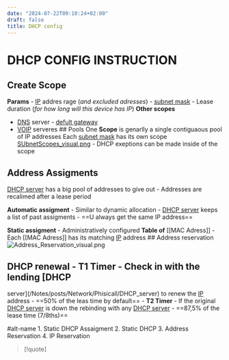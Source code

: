 ```yaml
---
date: "2024-07-22T09:10:24+02:00"
draft: false
title: DHCP config
---
```


# DHCP CONFIG INSTRUCTION

## Create Scope

**Params** - [IP](/Notes/posts/Network/Ref_OSI/IP) addres rage (*and
excluded adresses*) - [subnet
mask](/Notes/posts/Network/basic_network_connections/subnet_mask) -
Lease duration (*for how long will this device has IP*) **Other scopes**
- [DNS](/Notes/posts/Network/Phisicall/DNS) server - [defult
gateway](/Notes/posts/Network/basic_network_connections/defult_gateway)
- [VOIP](/Notes/posts/VOIP) serveres ## Pools One **Scope** is genarlly
a single contiguaous pool of IP addresses Each [subnet
mask](/Notes/posts/Network/basic_network_connections/subnet_mask) has
its own scope [SUbnetScopes_visual.png](/SUbnetScopes_visual.png) - DHCP
exeptions can be made inside of the scope

## Address Assigments

[DHCP server](/Notes/posts/Network/Phisicall/DHCP_server) has a big pool
of addresses to give out - Addresses are recalimed after a lease period

**Automatic assigment** - Similar to dynamic allocation - [DHCP
server](/Notes/posts/Network/Phisicall/DHCP_server) keeps a list of past
assigments - ==U always get the same IP address==

**Static assigment** - Administratively configured **Table of** \[\[MAC
Adress\]\] - Each \[\[MAC Adress\]\] has its matching
[IP](/Notes/posts/Network/Ref_OSI/IP) address ## Address reservation
![Address_Reservation_visual.png](/Notes/Address_Reservation_visual.png)
## DHCP renewal - **T1 Timer** - Check in with the lending [DHCP
server](/Notes/posts/Network/Phisicall/DHCP_server) to renew the
[IP](/Notes/posts/Network/Ref_OSI/IP) address - ==50% of the leas time
by default== - **T2 Timer** - If the original [DHCP
server](/Notes/posts/Network/Phisicall/DHCP_server) is down the
rebinding with any [DHCP
server](/Notes/posts/Network/Phisicall/DHCP_server) - ==87,5% of the
lease time (7/8ths)==

#alt-name 1. Static DHCP Assaigment 2. Static DHCP 3. Address
Reservation 4. IP Reservation

> \[!quote\]

